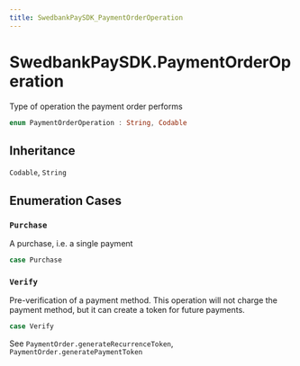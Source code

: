 ```yaml
---
title: SwedbankPaySDK_PaymentOrderOperation
---
```

# SwedbankPaySDK.PaymentOrderOperation

Type of operation the payment order performs

``` swift
enum PaymentOrderOperation : String, Codable 
```

## Inheritance

`Codable`, `String`

## Enumeration Cases

### `Purchase`

A purchase, i.e. a single payment

``` swift
case Purchase
```

### `Verify`

Pre-verification of a payment method. This operation will not charge the payment method,
but it can create a token for future payments.

``` swift
case Verify
```

See `PaymentOrder.generateRecurrenceToken`, `PaymentOrder.generatePaymentToken`

